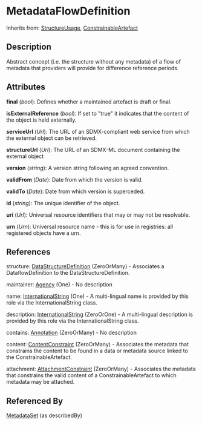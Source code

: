 
# MetadataFlowDefinition

Inherits from: [StructureUsage](../Base/StructureUsage.md), [ConstrainableArtefact](../Constraints/ConstrainableArtefact.md)



## Description

Abstract concept (i.e. the structure without any metadata) of a flow of metadata that providers will provide for difference reference periods.


## Attributes

**final** (*bool*): Defines whether a maintained artefact is draft or final.

**isExternalReference** (*bool*): If set to "true" it indicates that the content of the object is held externally.

**serviceUrl** (*Url*): The URL of an SDMX-compliant web service from which the external object can be retrieved.

**structureUrl** (*Url*): The URL of an SDMX-ML document containing the external object

**version** (*string*): A version string following an agreed convention.

**validFrom** (*Date*): Date from which the version is valid.

**validTo** (*Date*): Date from which version is superceded.

**id** (*string*): The unique identifier of the object.

**uri** (*Url*): Universal resource identifiers that may or may not be resolvable.

**urn** (*Urn*): Universal resource name - this is for use in registries: all registered objects have a urn.



## References

structure: [DataStructureDefinition](../DataStructureDefinitions/DataStructureDefinition.md) (ZeroOrMany) - Associates a DataflowDefinition to the DataStructureDefinition.

maintainer: [Agency](../OrganisationSchemes/Agency.md) (One) - No description

name: [InternationalString](../Base/InternationalString.md) (One) - A multi-lingual name is provided by this role via the InternationalString class.

description: [InternationalString](../Base/InternationalString.md) (ZeroOrOne) - A multi-lingual description is provided by this role via the InternationalString class.

contains: [Annotation](../Base/Annotation.md) (ZeroOrMany) - No description

content: [ContentConstraint](../Constraints/ContentConstraint.md) (ZeroOrMany) - Associates the metadata that constrains the content to be found in a data or metadata source linked to the ConstrainableArtefact.

attachment: [AttachmentConstraint](../Constraints/AttachmentConstraint.md) (ZeroOrMany) - Associates the metadata that constrains the valid content of a ConstrainableArtefact to which metadata may be attached.



## Referenced By

[MetadataSet](MetadataSet.md) (as describedBy)



